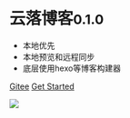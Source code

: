 # 云落博客<small>0.1.0</small>

- 本地优先
- 本地预览和远程同步
- 底层使用hexo等博客构建器

[Gitee](https://github.com/q2316367743/yun-luo-blog)
[Get Started](#云落博客)

<!-- 背景图片 -->

![](https://esion.xyz/assets/image/background.jpg)

